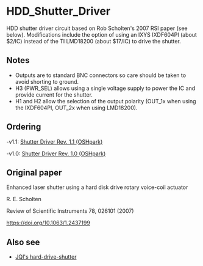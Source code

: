 # HDD_Shutter_Driver #

HDD shutter driver circuit based on Rob Scholten's 2007 RSI paper (see below). Modifications include the option of using an IXYS IXDF604PI (about $2/IC) instead of the TI LMD18200 (about $17/IC) to drive the shutter. 

## Notes ##
- Outputs are to standard BNC connectors so care should be taken to avoid shorting to ground. 
- H3 (PWR_SEL) allows using a single voltage supply to power the IC and provide current for the shutter. 
- H1 and H2 allow the selection of the output polarity (OUT_1x when using the IXDF604PI, OUT_2x when using LMD18200). 

## Ordering ##
-v1.1: <a href="https://oshpark.com/shared_projects/gJmzOIRQ">Shutter Driver Rev. 1.1 (OSHpark)</a>

-v1.0: <a href="https://oshpark.com/shared_projects/CgeGIYMU">Shutter Driver Rev. 1.0 (OSHpark)</a>

## Original paper ## 
Enhanced laser shutter using a hard disk drive rotary voice-coil actuator

R. E. Scholten

Review of Scientific Instruments 78, 026101 (2007)

https://doi.org/10.1063/1.2437199

## Also see ##
- <a href="https://github.com/JQIamo/hard-drive-shutter">JQI's hard-drive-shutter</a>
